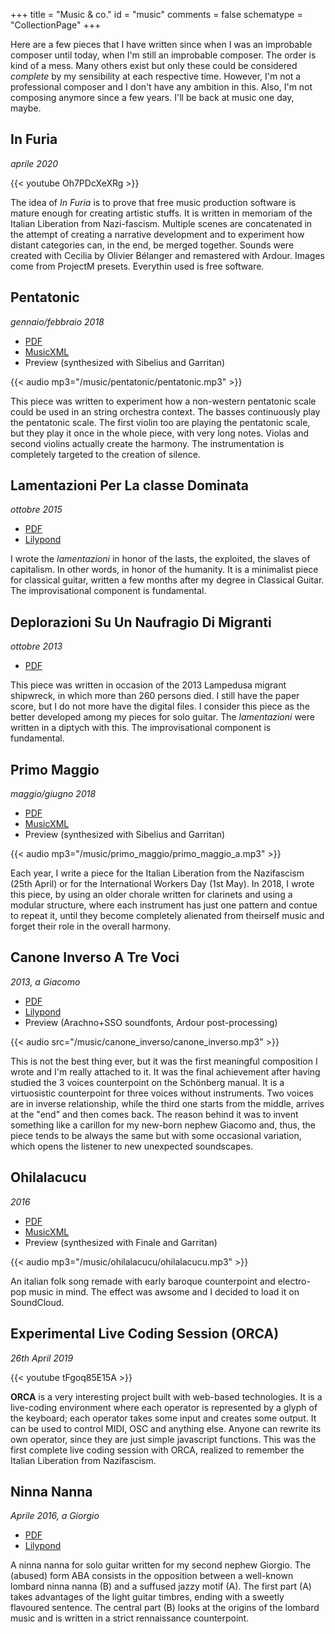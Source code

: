 +++
title = "Music & co."
id = "music"
comments = false
schematype = "CollectionPage"
+++

Here are a few pieces that I have written since when I was an improbable composer until
today, when I'm still an improbable composer. The order is kind of a mess. Many others
exist but only these could be considered _complete_ by my sensibility at each respective
time. However, I'm not a professional composer and I don't have any ambition in this.
Also, I'm not composing anymore since a few years. I'll be back at music one day, maybe.

## In Furia

_aprile 2020_

{{< youtube Oh7PDcXeXRg >}}

The idea of _In Furia_ is to prove that free music production software is mature enough for creating artistic stuffs. It is written in memoriam of the Italian Liberation from Nazi-fascism.
Multiple scenes are concatenated in the attempt of creating a narrative development and to experiment how distant categories can, in the end, be merged together.
Sounds were created with Cecilia by Olivier Bélanger and remastered with Ardour. Images come from ProjectM presets. Everythin used is free software.

## Pentatonic

_gennaio/febbraio 2018_

- [PDF](/music/pentatonic/pentatonic.pdf)
- [MusicXML](/music/pentatonic/pentatonic.mxl)
- Preview (synthesized with Sibelius and Garritan)

{{< audio mp3="/music/pentatonic/pentatonic.mp3" >}}

This piece was written to experiment how a non-western pentatonic scale could be used in an string orchestra context. The basses continuously play the pentatonic scale. The first violin too are playing the pentatonic scale, but they play it once in the whole piece, with very long notes. Violas and second violins actually create the harmony. The instrumentation is completely targeted to the creation of silence.

## Lamentazioni Per La classe Dominata

_ottobre 2015_

- [PDF](/music/lamentazioni/Lamentazioni_per_la_classe_dominata.pdf)
- [Lilypond](/music/lamentazioni/Lamentazioni_per_la_classe_dominata.ly)

I wrote the _lamentazioni_ in honor of the lasts, the exploited, the slaves of capitalism. In other words, in honor of the humanity. It is a minimalist piece for classical guitar, written a few months after my degree in Classical Guitar. The improvisational component is fundamental.

## Deplorazioni Su Un Naufragio Di Migranti

_ottobre 2013_

- [PDF](/music/deplorazioni/deplorazioni.pdf)

This piece was written in occasion of the 2013 Lampedusa migrant shipwreck, in which more than 260 persons died. I still have the paper score, but I do not more have the digital files. I consider this piece as the better developed among my pieces for solo guitar. The _lamentazioni_ were written in a diptych with this. The improvisational component is fundamental.

## Primo Maggio

_maggio/giugno 2018_

- [PDF](/music/primo_maggio/primo_maggio_a.pdf)
- [MusicXML](/music/primo_maggio/primo_maggio_a.mxl)
- Preview (synthesized with Sibelius and Garritan)

{{< audio mp3="/music/primo_maggio/primo_maggio_a.mp3" >}}

Each year, I write a piece for the Italian Liberation from the Nazifascism (25th April) or for the International Workers Day (1st May). In 2018, I wrote this piece, by using an older chorale written for clarinets and using a modular structure, where each instrument has just one pattern and contue to repeat it, until they become completely alienated from theirself music and forget their role in the overall harmony.

## Canone Inverso A Tre Voci

_2013, a Giacomo_

- [PDF](/music/canone_inverso/canone_inverso.pdf)
- [Lilypond](/music/canone_inverso/canone_inverso.zip)
- Preview (Arachno+SSO soundfonts, Ardour post-processing)

{{< audio src="/music/canone_inverso/canone_inverso.mp3" >}}

This is not the best thing ever, but it was the first meaningful composition I wrote and I'm really attached to it. It was the final achievement after having studied the 3 voices counterpoint on the Schönberg manual. It is a virtuosistic counterpoint for three voices without instruments. Two voices are in inverse relationship, while the third one starts from the middle, arrives at the "end" and then comes back. The reason behind it was to invent something like a carillon for my new-born nephew Giacomo and, thus, the piece tends to be always the same but with some occasional variation, which opens the listener to new unexpected soundscapes.

## Ohilalacucu

_2016_

- [PDF](/music/ohilalacucu/ohilalacucu.pdf)
- [MusicXML](/music/ohilalacucu/ohilalacucu.musicxml)
- Preview (synthesized with Finale and Garritan)

{{< audio mp3="/music/ohilalacucu/ohilalacucu.mp3" >}}

An italian folk song remade with early baroque counterpoint and electro-pop music in mind. The effect was awsome and I decided to load it on SoundCloud.

## Experimental Live Coding Session (ORCA)

_26th April 2019_

{{< youtube tFgoq85E15A >}}

**ORCA** is a very interesting project built with web-based technologies. It is a live-coding environment where each operator is represented by a glyph of the keyboard; each operator takes some input and creates some output. It can be used to control MIDI, OSC and anything else. Anyone can rewrite its own operator, since they are just simple javascript functions. This was the first complete live coding session with ORCA, realized to remember the Italian Liberation from Nazifascism.

## Ninna Nanna

_Aprile 2016, a Giorgio_

- [PDF](/music/ninna_nanna/ninna_nanna.pdf)
- [Lilypond](/music/ninna_nanna/ninna_nanna.ly)

A ninna nanna for solo guitar written for my second nephew Giorgio. The (abused) form ABA consists in the opposition between a well-known lombard ninna nanna (B) and a suffused jazzy motif (A). The first part (A) takes advantages of the light guitar timbres, ending with a sweetly flavoured sentence. The central part (B) looks at the origins of the lombard music and is written in a strict rennaissance counterpoint.
